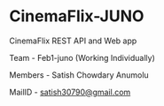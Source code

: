 # CinemaFlix-JUNO
CinemaFlix REST API and Web app

Team - Feb1-juno (Working Individually)

Members - Satish Chowdary Anumolu

MailID - satish30790@gmail.com
